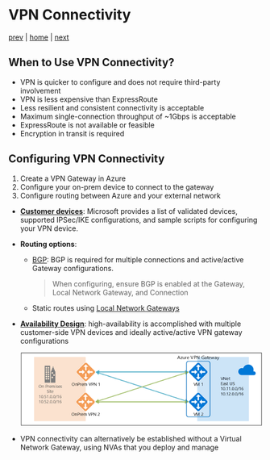 # VPN Connectivity

[prev](./hybrid-connectivity-overview.md) | [home](./readme.md)  | [next](./er-connectivity.md)

## When to Use VPN Connectivity?

- VPN is quicker to configure and does not require third-party involvement
- VPN is less expensive than ExpressRoute
- Less resilient and consistent connectivity is acceptable
- Maximum single-connection throughput of ~1Gbps is acceptable
- ExpressRoute is not available or feasible
- Encryption in transit is required

## Configuring VPN Connectivity

1. Create a VPN Gateway in Azure
1. Configure your on-prem device to connect to the gateway
1. Configure routing between Azure and your external network

- [**Customer devices**](https://docs.microsoft.com/azure/vpn-gateway/vpn-gateway-about-vpn-devices): Microsoft provides a list of validated devices, supported IPSec/IKE configurations, and sample scripts for configuring your VPN device.
- **Routing options**:
  - [BGP](https://docs.microsoft.com/azure/vpn-gateway/vpn-gateway-bgp-overview): BGP is required for multiple connections and active/active Gateway configurations.
    > When configuring, ensure BGP is enabled at the Gateway, Local Network Gateway, and Connection
  - Static routes using [Local Network Gateways](https://docs.microsoft.com/azure/vpn-gateway/vpn-gateway-about-vpn-gateway-settings#lng)
- [**Availability Design**](https://docs.microsoft.com/azure/vpn-gateway/vpn-gateway-highlyavailable): high-availability is accomplished with multiple customer-side VPN devices and ideally active/active VPN gateway configurations

  ![VPN dual-redundancy diagram](./png/vpn-dual-redundancy.png)

- VPN connectivity can alternatively be established without a Virtual Network Gateway, using NVAs that you deploy and manage
